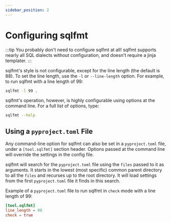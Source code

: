 ```yaml
---
sidebar_position: 2
---
```


# Configuring sqlfmt

:::tip
You probably don't need to configure sqlfmt at all! sqlfmt supports nearly all SQL dialects without configuration, and doesn't require a jinja templater.
:::

sqlfmt's style is not configurable, except for the line length (the default is 88). To set the line length, use the `-l` or `--line-length` option. For example, to run sqlfmt with a line length of 99:

```bash
sqlfmt -l 99 .
```

sqlfmt's operation, however, is highly configurable using options at the command line. For a full list of options, type: 
```bash
sqlfmt --help
```

## Using a `pyproject.toml` File

Any command-line option for sqlfmt can also be set in a `pyproject.toml` file, under a `[tool.sqlfmt]` section header. Options passed at the command line will override the settings in the config file.

sqlfmt will search for the `pyproject.toml` file using the `files` passed to it as arguments. It starts in the lowest (most specific) common parent directory to all the `files` and recurses up to the root directory. It will load settings from the first `pyproject.toml` file it finds in this search.

Example of a `pyproject.toml` file to run sqlfmt in `check` mode with a line length of 99:

```toml title=pyproject.toml
[tool.sqlfmt]
line_length = 99
check = true
```